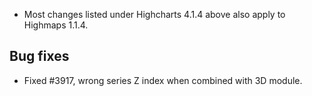 - Most changes listed under Highcharts 4.1.4 above also apply to Highmaps 1.1.4.
## Bug fixes 
- Fixed #3917, wrong series Z index when combined with 3D module.